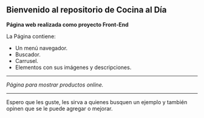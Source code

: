 ## Bienvenido al repositorio de  Cocina al Día
**Página web realizada como proyecto Front-End**

La Página contiene:
- Un menú navegador.
- Buscador.
- Carrusel.
- Elementos con sus imágenes y descripciones.

------------

*Página para mostrar productos online.*

------------

Espero que les guste, les sirva a quienes busquen un ejemplo y también opinen que se le puede agregar o mejorar.